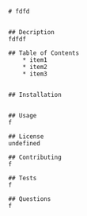
    # fdfd


    ## Decription
    fdfdf

    ## Table of Contents
        * item1
        * item2
        * item3
        
    
    ## Installation
    

    ## Usage
    f

    ## License
    undefined

    ## Contributing
    f

    ## Tests
    f

    ## Questions
    f
    